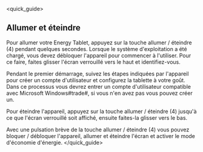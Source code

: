<quick_guide>
## Allumer et éteindre
Pour allumer votre Energy Tablet, appuyez sur la touche allumer / éteindre (4) pendant quelques secondes. Lorsque le système d'exploitation a été chargé, vous devez débloquer l'appareil pour commencer à l'utiliser. Pour ce faire, faites glisser l'écran verrouillé vers le haut et identifiez-vous.

Pendant le premier démarrage, suivez les étapes indiquées par l'appareil pour créer un compte d'utilisateur et configurez la tablette à votre goût.  Dans ce processus vous devrez entrer un compte d'utilisateur compatible avec Microsoft Windows#trade#, si vous n'en avez pas vous pouvez créer un.

Pour éteindre l'appareil, appuyez sur la touche allumer / éteindre (4) jusqu'à ce que l'écran verrouillé soit affiché, ensuite faites-la glisser vers le bas.

Avec une pulsation brève de la touche allumer / éteindre (4) vous pouvez bloquer / débloquer l'appareil, allumer et éteindre l'écran et activer le mode d'économie d'énergie.
</quick_guide>


